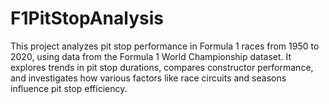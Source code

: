 # F1PitStopAnalysis
This project analyzes pit stop performance in Formula 1 races from 1950 to 2020, using data from the Formula 1 World Championship dataset. It explores trends in pit stop durations, compares constructor performance, and investigates how various factors like race circuits and seasons influence pit stop efficiency.
